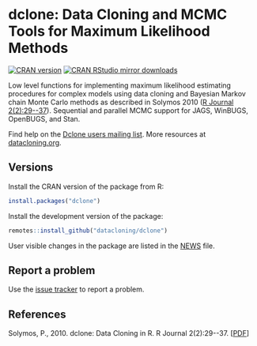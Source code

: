 # dclone: Data Cloning and MCMC Tools for Maximum Likelihood Methods

[![CRAN version](https://www.r-pkg.org/badges/version/dclone)](https://CRAN.R-project.org/package=dclone)
[![CRAN RStudio mirror downloads](https://cranlogs.r-pkg.org/badges/grand-total/dclone)](https://www.rdocumentation.org/packages/dclone/)

Low level functions for implementing
maximum likelihood estimating procedures for
complex models using data cloning and Bayesian
Markov chain Monte Carlo methods
as described in Solymos 2010 ([R Journal 2(2):29--37](https://journal.r-project.org/archive/2010-2/RJournal_2010-2_Solymos.pdf)).
Sequential and parallel MCMC support
for JAGS, WinBUGS, OpenBUGS, and Stan.

Find help on the [Dclone users mailing list](https://groups.google.com/forum/#!forum/dclone-users).
More resources at [datacloning.org](https://datacloning.org).

## Versions

Install the CRAN version of the package from R:

```R
install.packages("dclone")
```

Install the development version of the package:

```R
remotes::install_github("datacloning/dclone")
```

User visible changes in the package are listed in the [NEWS](https://github.com/datacloning/dclone/blob/master/NEWS.md) file.

## Report a problem

Use the [issue tracker](https://github.com/datacloning/dclone/issues)
to report a problem.

## References

Solymos, P., 2010. dclone: Data Cloning in R. R Journal 2(2):29--37. [[PDF](https://journal.r-project.org/archive/2010-2/RJournal_2010-2_Solymos.pdf)]
